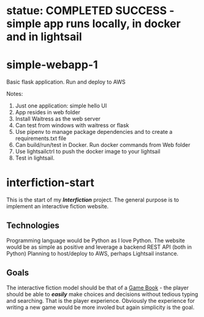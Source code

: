 # statue: COMPLETED SUCCESS - simple app runs locally, in docker and in lightsail
# simple-webapp-1
Basic flask application. Run and deploy to AWS

Notes:
1. Just one application: simple hello UI
1. App resides in web folder
1. Install Waitress as the web server
1. Can test from windows with waitress or flask
1. Use pipenv to manage package dependencies and to create a requirements.txt file
1. Can build/run/test in Docker. Run docker commands from Web folder
1. Use lightsailctrl to push the docker image to your lightsail
1. Test in lightsail.


# interfiction-start
This is the start of my ***Interfiction*** project. The general purpose is to implement an interactive fiction website.

## Technologies
Programming language would be Python as I love Python. The website would be as simple as positive and leverage a backend REST API (both in Python)
Planning to host/deploy to AWS, perhaps Lightsail instance.

## Goals
The interactive fiction model should be that of a [Game Book](https://en.wikipedia.org/wiki/Gamebook) - the player should be able to ***easily*** make choices and decisions without tedious typing and searching. That is the player experience. Obviously the experience for writing a new game would be more involed but again simplicity is the goal.

